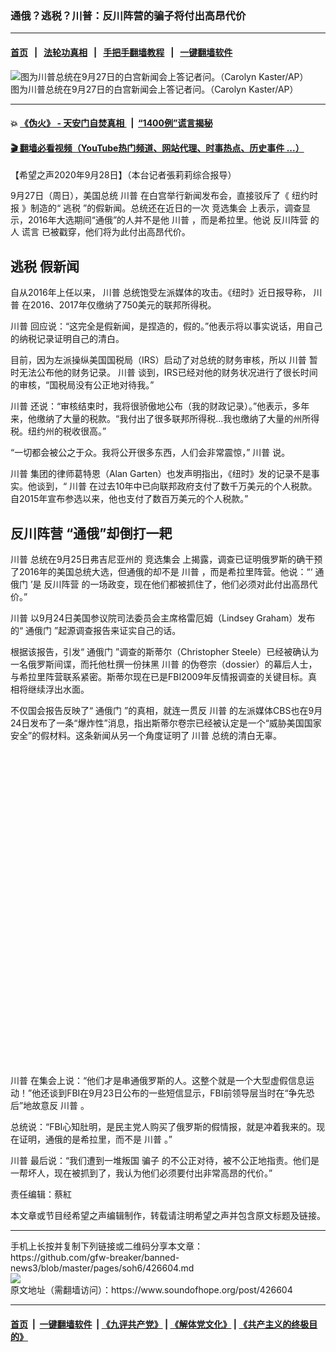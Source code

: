 ### 通俄？逃税？川普：反川阵营的骗子将付出高昂代价
------------------------

#### [首页](https://github.com/gfw-breaker/banned-news3/blob/master/README.md) &nbsp;&nbsp;|&nbsp;&nbsp; [法轮功真相](https://github.com/begood0513/basic/blob/master/README.md)  &nbsp;&nbsp;|&nbsp;&nbsp; [手把手翻墙教程](https://github.com/gfw-breaker/guides/wiki)  &nbsp;&nbsp;|&nbsp;&nbsp; [一键翻墙软件](https://github.com/gfw-breaker/nogfw/blob/master/README.md)  



<div><img alt="图为川普总统在9月27日的白宫新闻会上答记者问。（Carolyn Kaster/AP）" src="https://img.soundofhope.org/2020-09/9-28-1-1-1601291059141.jpeg"/>
<br/><figcaption class="caption">
 图为川普总统在9月27日的白宫新闻会上答记者问。（Carolyn Kaster/AP）
</figcaption></div><hr/>

#### 💥 [《伪火》 - 天安门自焚真相 ](http://158.247.195.190:10000/videos/blog/weihuo.html)&nbsp; |&nbsp; [“1400例”谎言揭秘  ](http://158.247.195.190:10000/videos/blog/jiexi1400.html)

#### [ 🎬  翻墙必看视频（YouTube热门频道、网站代理、时事热点、历史事件 ...）](https://github.com/gfw-breaker/links/blob/master/banned.md)

<div><div class="Content__Wrapper sc-1bvya0-0 grZQxZ">
 <p class="meta-top">
  <span class="meta">
   【希望之声2020年9月28日】（本台记者張莉莉综合报导）
  </span>
 </p>
 <p style="line-height:1.38">
  9月27日（周日），美国总统
  <ok href="/term/1041">
   川普
  </ok>
  在白宫举行新闻发布会，直接驳斥了《
  <ok href="/term/1599">
   纽约时报
  </ok>
  》制造的“
  <ok href="/term/12774">
   逃税
  </ok>
  ”的假新闻。总统还在近日的一次
  <ok href="/term/117654">
   竞选集会
  </ok>
  上表示，调查显示，2016年大选期间“通俄”的人并不是他
  <ok href="/term/1041">
   川普
  </ok>
  ，而是希拉里。他说
  <ok href="/term/385804">
   反川阵营
  </ok>
  的人
  <ok href="/term/18639">
   谎言
  </ok>
  已被戳穿，他们将为此付出高昂代价。
 </p>
 <h2>
  <strong>
   <ok href="/term/12774">
    逃税
   </ok>
   假新闻
  </strong>
 </h2>
 <p>
  自从2016年上任以来，
  <ok href="/term/1041">
   川普
  </ok>
  总统饱受左派媒体的攻击。《纽时》近日报导称，
  <ok href="/term/1041">
   川普
  </ok>
  在2016、2017年仅缴纳了750美元的联邦所得税。
 </p>
 <div class="AD_Embed__Wrap-sc-1xslmin-0 igMuqX module desktop">
  <div>
  </div>
 </div>
 <p>
  <ok href="/term/1041">
   川普
  </ok>
  回应说：“这完全是假新闻，是捏造的，假的。”他表示将以事实说话，用自己的纳税记录证明自己的清白。
 </p>
 <p>
  目前，因为左派操纵美国国税局（IRS）启动了对总统的财务审核，所以
  <ok href="/term/1041">
   川普
  </ok>
  暂时无法公布他的财务记录。
  <ok href="/term/1041">
   川普
  </ok>
  谈到，IRS已经对他的财务状况进行了很长时间的审核，“国税局没有公正地对待我。”
 </p>
 <p>
  <ok href="/term/1041">
   川普
  </ok>
  还说：“审核结束时，我将很骄傲地公布（我的财政记录）。”他表示，多年来，他缴纳了大量的税款。“我付出了很多联邦所得税...我也缴纳了大量的州所得税。纽约州的税收很高。”
 </p>
 <p>
  “一切都会被公之于众。我将公开很多东西，人们会非常震惊，”
  <ok href="/term/1041">
   川普
  </ok>
  说。
 </p>
 <p>
  <ok href="/term/1041">
   川普
  </ok>
  集团的律师葛特恩（Alan Garten）也发声明指出，《纽时》发的记录不是事实。他谈到，“
  <ok href="/term/1041">
   川普
  </ok>
  在过去10年中已向联邦政府支付了数千万美元的个人税款。自2015年宣布参选以来，他也支付了数百万美元的个人税款。”
 </p>
 <h2>
  <strong>
   <ok href="/term/385804">
    反川阵营
   </ok>
   “通俄”却倒打一耙
  </strong>
 </h2>
 <p>
  <ok href="/term/1041">
   川普
  </ok>
  总统在9月25日弗吉尼亚州的
  <ok href="/term/117654">
   竞选集会
  </ok>
  上揭露，调查已证明俄罗斯的确干预了2016年的美国总统大选，但通俄的却不是
  <ok href="/term/1041">
   川普
  </ok>
  ，而是希拉里阵营。他说：“‘
  <ok href="/term/9471">
   通俄门
  </ok>
  ’是
  <ok href="/term/385804">
   反川阵营
  </ok>
  的一场政变，现在他们都被抓住了，他们必须对此付出高昂代价。”
 </p>
 <p>
  <ok href="/term/1041">
   川普
  </ok>
  以9月24日美国参议院司法委员会主席格雷厄姆（Lindsey Graham）发布的“
  <ok href="/term/9471">
   通俄门
  </ok>
  ”起源调查报告来证实自己的话。
 </p>
 <p>
  根据该报告，引发“
  <ok href="/term/9471">
   通俄门
  </ok>
  ”调查的斯蒂尔（Christopher Steele）已经被确认为一名俄罗斯间谍，而托他杜撰一份抹黑
  <ok href="/term/1041">
   川普
  </ok>
  的伪卷宗（dossier）的幕后人士，与希拉里阵营联系紧密。斯蒂尔现在已是FBI2009年反情报调查的关键目标。真相将继续浮出水面。
 </p>
 <p>
  不仅国会报告反映了“
  <ok href="/term/9471">
   通俄门
  </ok>
  ”的真相，就连一贯反
  <ok href="/term/1041">
   川普
  </ok>
  的左派媒体CBS也在9月24日发布了一条“爆炸性”消息，指出斯蒂尔卷宗已经被认定是一个“威胁美国国家安全”的假材料。这条新闻从另一个角度证明了
  <ok href="/term/1041">
   川普
  </ok>
  总统的清白无辜。
 </p>
 <div class="soh-embed">
  <div class="soh-embed-inner">
   <div class="iframely-embed" style="max-width: 550px;">
    <div class="iframely-responsive" style="padding-bottom: 100%;">
    </div>
   </div>
  </div>
 </div>
 <p>
  <ok href="/term/1041">
   川普
  </ok>
  在集会上说：“他们才是串通俄罗斯的人。这整个就是一个大型虚假信息运动！”他还谈到FBI在9月23日公布的一些短信显示，FBI前领导层当时在“争先恐后”地故意反
  <ok href="/term/1041">
   川普
  </ok>
  。
 </p>
 <p>
  总统说：“FBI心知肚明，是民主党人购买了俄罗斯的假情报，就是冲着我来的。现在证明，通俄的是希拉里，而不是
  <ok href="/term/1041">
   川普
  </ok>
  。”
 </p>
 <p>
  <ok href="/term/1041">
   川普
  </ok>
  最后说：“我们遭到一堆叛国
  <ok href="/term/24312">
   骗子
  </ok>
  的不公正对待，被不公正地指责。他们是一帮坏人，现在被抓到了，我认为他们必须要付出非常高昂的代价。”
 </p>
 <p class="meta-btm">
  责任编辑：蔡紅
 </p>
 <p class="meta-btm">
  本文章或节目经希望之声编辑制作，转载请注明希望之声并包含原文标题及链接。
 </p>
</div>
</div>
<hr/>
手机上长按并复制下列链接或二维码分享本文章：<br/>
https://github.com/gfw-breaker/banned-news3/blob/master/pages/soh6/426604.md <br/>
<a href='https://github.com/gfw-breaker/banned-news3/blob/master/pages/soh6/426604.md'><img src='https://github.com/gfw-breaker/banned-news3/blob/master/pages/soh6/426604.md.png'/></a> <br/>
原文地址（需翻墙访问）：https://www.soundofhope.org/post/426604


------------------------
#### [首页](https://github.com/gfw-breaker/banned-news3/blob/master/README.md) &nbsp;|&nbsp; [一键翻墙软件](https://github.com/gfw-breaker/nogfw/blob/master/README.md) &nbsp;| [《九评共产党》](https://github.com/gfw-breaker/9ping.md/blob/master/README.md#九评之一评共产党是什么) | [《解体党文化》](https://github.com/gfw-breaker/jtdwh.md/blob/master/README.md) | [《共产主义的终极目的》](https://github.com/gfw-breaker/gczydzjmd.md/blob/master/README.md)


<img src='http://gfw-breaker.win/banned-news3/pages/soh6/426604.md' width='0px' height='0px'/>